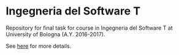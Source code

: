 # Ingegneria del Software T

Repository for final task for course in Ingegneria del Software T at University of Bologna (A.Y. 2016-2017).

See [here](https://marcoboschi.altervista.org/projects/#flotta) for more details.
